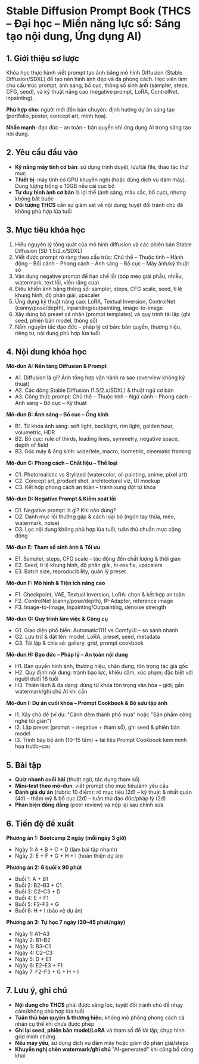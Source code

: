 # Stable Diffusion Prompt Book (THCS – Đại học – Miền năng lực số: Sáng tạo nội dung, Ứng dụng AI)

## 1. Giới thiệu sơ lược

Khóa học thực hành viết prompt tạo ảnh bằng mô hình Diffusion (Stable Diffusion/SDXL) để tạo nên hình ảnh đẹp và đa phong cách. Học viên làm chủ cấu trúc prompt, ánh sáng, bố cục, thông số sinh ảnh (sampler, steps, CFG, seed), và kỹ thuật nâng cao (negative prompt, LoRA, ControlNet, inpainting).

**Phù hợp cho**: người mới đến bán chuyên: định hướng dự án sáng tạo (portfolio, poster, concept art, minh họa).

**Nhấn mạnh**: đạo đức – an toàn – bản quyền khi ứng dụng AI trong sáng tạo nội dung.

## 2. Yêu cầu đầu vào

- **Kỹ năng máy tính cơ bản**: sử dụng trình duyệt, lưu/tải file, thao tác thư mục
- **Thiết bị**: máy tính có GPU khuyến nghị (hoặc dùng dịch vụ đám mây). Dung lượng trống ≥ 10GB nếu cài cục bộ
- **Tư duy hình ảnh cơ bản** là lợi thế (ánh sáng, màu sắc, bố cục), nhưng không bắt buộc
- **Đối tượng THCS** cần sự giám sát về nội dung; tuyệt đối tránh chủ đề không phù hợp lứa tuổi

## 3. Mục tiêu khóa học

1. Hiểu nguyên lý tổng quát của mô hình diffusion và các phiên bản Stable Diffusion (SD 1.5/2.x/SDXL)
2. Viết được prompt rõ ràng theo cấu trúc: Chủ thể – Thuộc tính – Hành động – Bối cảnh – Phong cách – Ánh sáng – Bố cục – Máy ảnh/kỹ thuật số
3. Vận dụng negative prompt để hạn chế lỗi (bóp méo giải phẫu, nhiễu, watermark, text lỗi, viền răng cưa)
4. Điều khiển ảnh bằng thông số: sampler, steps, CFG scale, seed, tỉ lệ khung hình, độ phân giải, upscaler
5. Ứng dụng kỹ thuật nâng cao: LoRA, Textual Inversion, ControlNet (canny/pose/depth), inpainting/outpainting, image-to-image
6. Xây dựng bộ preset cá nhân (prompt templates) và quy trình tái lập (ghi seed, phiên bản model, thông số)
7. Nắm nguyên tắc đạo đức – pháp lý cơ bản: bản quyền, thương hiệu, riêng tư, nội dung phù hợp lứa tuổi

## 4. Nội dung khóa học

**Mô-đun A: Nền tảng Diffusion & Prompt**
- A1. Diffusion là gì? Ảnh tổng hợp vận hành ra sao (overview không kỹ thuật)
- A2. Các dòng Stable Diffusion (1.5/2.x/SDXL) & thuật ngữ cơ bản
- A3. Công thức prompt: Chủ thể – Thuộc tính – Ngữ cảnh – Phong cách – Ánh sáng – Bố cục – Kỹ thuật

**Mô-đun B: Ánh sáng – Bố cục – Ống kính**
- B1. Từ khóa ánh sáng: soft light, backlight, rim light, golden hour, volumetric, HDR
- B2. Bố cục: rule of thirds, leading lines, symmetry, negative space, depth of field
- B3. Góc máy & ống kính: wide/tele, macro, isometric, cinematic framing

**Mô-đun C: Phong cách – Chất liệu – Thể loại**
- C1. Photorealistic vs Stylized (watercolor, oil painting, anime, pixel art)
- C2. Concept art, product shot, architectural viz, UI mockup
- C3. Kết hợp phong cách an toàn – tránh xung đột từ khóa

**Mô-đun D: Negative Prompt & Kiểm soát lỗi**
- D1. Negative prompt là gì? Khi nào dùng?
- D2. Danh mục lỗi thường gặp & cách loại bỏ (ngón tay thừa, méo, watermark, noise)
- D3. Lọc nội dung không phù hợp lứa tuổi; tuân thủ chuẩn mực cộng đồng

**Mô-đun E: Tham số sinh ảnh & Tối ưu**
- E1. Sampler, steps, CFG scale – tác động đến chất lượng & thời gian
- E2. Seed, tỉ lệ khung hình, độ phân giải, hi-res fix, upscalers
- E3. Batch size, reproducibility, quản lý preset

**Mô-đun F: Mô hình & Tiện ích nâng cao**
- F1. Checkpoint, VAE, Textual Inversion, LoRA: chọn & kết hợp an toàn
- F2. ControlNet (canny/pose/depth), IP-Adapter, reference image
- F3. Image-to-Image, Inpainting/Outpainting, denoise strength

**Mô-đun G: Quy trình làm việc & Công cụ**
- G1. Giao diện phổ biến: Automatic1111 vs ComfyUI – so sánh nhanh
- G2. Lưu trữ & đặt tên: model, LoRA, preset, seed, metadata
- G3. Tái lập & chia sẻ: gallery, grid, prompt cookbook

**Mô-đun H: Đạo đức – Pháp lý – An toàn nội dung**
- H1. Bản quyền hình ảnh, thương hiệu, chân dung; tôn trọng tác giả gốc
- H2. Quy định nội dung: tránh bạo lực, khiêu dâm, xúc phạm; đặc biệt với người dưới 18 tuổi
- H3. Thiên lệch & đa dạng: dùng từ khóa tôn trọng văn hóa – giới; gắn watermark/ghi chú AI khi cần

**Mô-đun I: Dự án cuối khóa – Prompt Cookbook & Bộ sưu tập ảnh**
- I1. Xây chủ đề (ví dụ: "Cảnh đêm thành phố mưa" hoặc "Sản phẩm công nghệ tối giản")
- I2. Lập preset (prompt + negative + tham số), ghi seed & phiên bản model
- I3. Trình bày bộ ảnh (10–15 tấm) + tài liệu Prompt Cookbook kèm minh họa trước–sau

## 5. Bài tập

- **Quiz nhanh cuối bài** (thuật ngữ, tác dụng tham số)
- **Mini-test theo mô-đun**: viết prompt cho mục tiêu/ảnh yêu cầu
- **Đánh giá dự án** (rubric 10 điểm): rõ mục tiêu (2đ) – kỹ thuật & nhất quán (4đ) – thẩm mỹ & bố cục (2đ) – tuân thủ đạo đức/pháp lý (2đ)
- **Phản biện đồng đẳng** (peer review) và nộp lại sau chỉnh sửa

## 6. Tiến độ đề xuất

**Phương án 1: Bootcamp 2 ngày (mỗi ngày 3 giờ)**
- Ngày 1: A + B + C + D (làm bài tập nhanh)
- Ngày 2: E + F + G + H + I (hoàn thiện dự án)

**Phương án 2: 6 buổi x 90 phút**
- Buổi 1: A + B1
- Buổi 2: B2–B3 + C1
- Buổi 3: C2–C3 + D
- Buổi 4: E + F1
- Buổi 5: F2–F3 + G
- Buổi 6: H + I (bảo vệ dự án)

**Phương án 3: Tự học 7 ngày (30–45 phút/ngày)**
- Ngày 1: A1–A3
- Ngày 2: B1–B2
- Ngày 3: B3–C1
- Ngày 4: C2–C3
- Ngày 5: D + E1
- Ngày 6: E2–E3 + F1
- Ngày 7: F2–F3 + G + H + I

## 7. Lưu ý, ghi chú

- **Nội dung cho THCS** phải được sàng lọc, tuyệt đối tránh chủ đề nhạy cảm/không phù hợp lứa tuổi
- **Tuân thủ bản quyền & thương hiệu**; không mô phỏng phong cách cá nhân cụ thể khi chưa được phép
- **Ghi lại seed, phiên bản model/LoRA** và tham số để tái lập; chụp hình grid minh chứng
- **Nếu máy yếu**, sử dụng dịch vụ đám mây hoặc giảm độ phân giải/steps
- **Khuyến nghị chèn watermark/ghi chú** "AI-generated" khi công bố công khai
